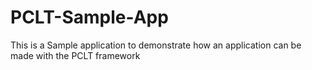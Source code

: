 # PCLT-Sample-App
This is a Sample application to demonstrate how an application can be made with the PCLT framework
